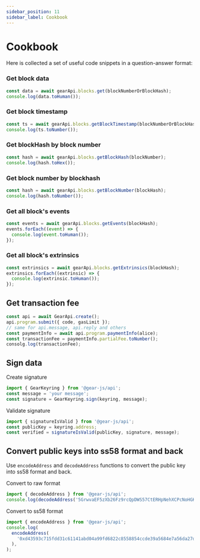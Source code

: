 ```yaml
---
sidebar_position: 11
sidebar_label: Cookbook
---
```


# Cookbook

Here is collected a set of useful code snippets in a question-answer format:

### Get block data

```javascript
const data = await gearApi.blocks.get(blockNumberOrBlockHash);
console.log(data.toHuman());
```

### Get block timestamp

```javascript
const ts = await gearApi.blocks.getBlockTimestamp(blockNumberOrBlockHash);
console.log(ts.toNumber());
```

### Get blockHash by block number

```javascript
const hash = await gearApi.blocks.getBlockHash(blockNumber);
console.log(hash.toHex());
```

### Get block number by blockhash

```javascript
const hash = await gearApi.blocks.getBlockNumber(blockHash);
console.log(hash.toNumber());
```

### Get all block's events

```javascript
const events = await gearApi.blocks.getEvents(blockHash);
events.forEach((event) => {
  console.log(event.toHuman());
});
```

### Get all block's extrinsics

```javascript
const extrinsics = await gearApi.blocks.getExtrinsics(blockHash);
extrinsics.forEach((extrinsic) => {
  console.log(extrinsic.toHuman());
});
```

## Get transaction fee

```javascript
const api = await GearApi.create();
api.program.submit({ code, gasLimit });
// same for api.message, api.reply and others
const paymentInfo = await api.program.paymentInfo(alice);
const transactionFee = paymentInfo.partialFee.toNumber();
consolg.log(transactionFee);
```

## Sign data

Create signature

```javascript
import { GearKeyring } from '@gear-js/api';
const message = 'your message';
const signature = GearKeyring.sign(keyring, message);
```

Validate signature

```javascript
import { signatureIsValid } from '@gear-js/api';
const publicKey = keyring.address;
const verified = signatureIsValid(publicKey, signature, message);
```

## Convert public keys into ss58 format and back

Use `encodeAddress` and `decodeAddress` functions to convert the public key into ss58 format and back.

Convert to raw format

```javascript
import { decodeAddress } from '@gear-js/api';
console.log(decodeAddress('5GrwvaEF5zXb26Fz9rcQpDWS57CtERHpNehXCPcNoHGKutQY'));
```

Convert to ss58 format

```javascript
import { encodeAddress } from '@gear-js/api';
console.log(
  encodeAddress(
    '0xd43593c715fdd31c61141abd04a99fd6822c8558854ccde39a5684e7a56da27d',
  ),
);
```
